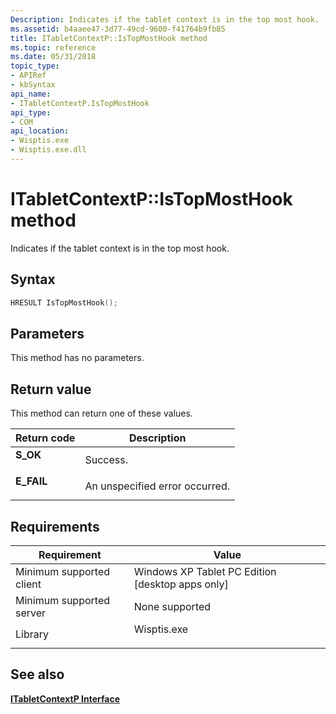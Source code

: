 ```yaml
---
Description: Indicates if the tablet context is in the top most hook.
ms.assetid: b4aaee47-3d77-49cd-9600-f41764b9fb85
title: ITabletContextP::IsTopMostHook method
ms.topic: reference
ms.date: 05/31/2018
topic_type: 
- APIRef
- kbSyntax
api_name: 
- ITabletContextP.IsTopMostHook
api_type: 
- COM
api_location: 
- Wisptis.exe
- Wisptis.exe.dll
---
```


# ITabletContextP::IsTopMostHook method

Indicates if the tablet context is in the top most hook.

## Syntax


```C++
HRESULT IsTopMostHook();
```



## Parameters

This method has no parameters.

## Return value

This method can return one of these values.



| Return code                                                                            | Description                               |
|----------------------------------------------------------------------------------------|-------------------------------------------|
| <dl> <dt>**S\_OK**</dt> </dl>   | Success.<br/>                       |
| <dl> <dt>**E\_FAIL**</dt> </dl> | An unspecified error occurred.<br/> |



 

## Requirements



| Requirement | Value |
|-------------------------------------|----------------------------------------------------------------------------------------|
| Minimum supported client<br/> | Windows XP Tablet PC Edition \[desktop apps only\]<br/>                          |
| Minimum supported server<br/> | None supported<br/>                                                              |
| Library<br/>                  | <dl> <dt>Wisptis.exe</dt> </dl> |



## See also

<dl> <dt>

[**ITabletContextP Interface**](itabletcontextp.md)
</dt> </dl>

 

 




